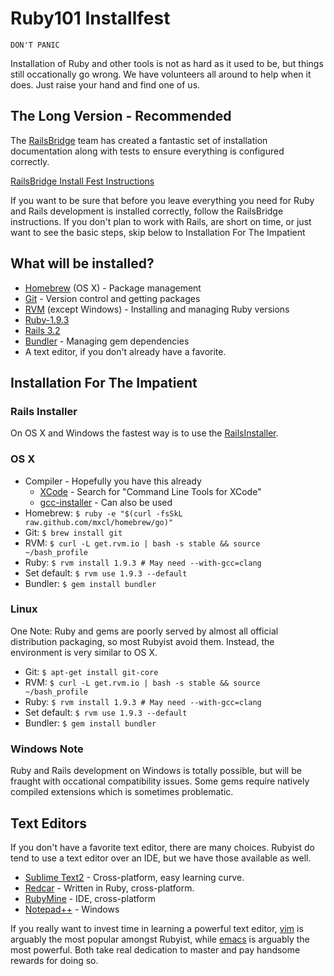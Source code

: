 # Ruby101 Installfest

`DON'T PANIC`

Installation of Ruby and other tools is not as hard as it used to be, but things still occationally go wrong. We have volunteers all around to help when it does. Just raise your hand and find one of us.


## The Long Version - Recommended
The [RailsBridge](http://workshops.railsbridge.org/) team has created a fantastic set of installation documentation along with tests to ensure everything is configured correctly. 


[RailsBridge Install Fest Instructions](http://docs.railsbridge.org/installfest/)


If you want to be sure that before you leave everything you need for Ruby and Rails development is installed correctly, follow the RailsBridge instructions. If you don't plan to work with Rails, are short on time, or just want to see the basic steps, skip below to Installation For The Impatient


## What will be installed?
* [Homebrew](http://mxcl.github.com/homebrew/) (OS X) - Package management 
* [Git](http://git-scm.com/) - Version control and getting packages
* [RVM](https://rvm.beginrescueend.com/) (except Windows) - Installing and managing Ruby versions
* [Ruby-1.9.3](http://www.ruby-lang.org/)
* [Rails 3.2](http://rubyonrails.org/)
* [Bundler](http://gembundler.com/) - Managing gem dependencies
* A text editor, if you don't already have a favorite.

## Installation For The Impatient


### Rails Installer
On OS X and Windows the fastest way is to use the [RailsInstaller](http://railsinstaller.org/).

### OS X

* Compiler - Hopefully you have this already
  * [XCode](http://developer.apple.com/downloads) - Search for "Command Line Tools for XCode"
  * [gcc-installer](https://github.com/kennethreitz/osx-gcc-installer) - Can also be used
* Homebrew: `$ ruby -e "$(curl -fsSkL raw.github.com/mxcl/homebrew/go)"`
* Git:  `$ brew install git`
* RVM:  `$ curl -L get.rvm.io | bash -s stable && source ~/bash_profile`
* Ruby: `$ rvm install 1.9.3 # May need --with-gcc=clang`
* Set default: `$ rvm use 1.9.3 --default`
* Bundler: `$ gem install bundler`

### Linux
One Note: Ruby and gems are poorly served by almost all official distribution packaging, so most Rubyist avoid them. Instead, the environment is very similar to OS X.

* Git: `$ apt-get install git-core`
* RVM: `$ curl -L get.rvm.io | bash -s stable && source ~/bash_profile`
* Ruby: `$ rvm install 1.9.3 # May need --with-gcc=clang`
* Set default: `$ rvm use 1.9.3 --default`
* Bundler: `$ gem install bundler`


### Windows Note
Ruby and Rails development on Windows is totally possible, but will be fraught with occational compatibility issues. Some gems require natively compiled extensions which is sometimes problematic.

## Text Editors
If you don't have a favorite text editor, there are many choices. Rubyist do tend to use a text editor over an IDE, but we have those available as well.

* [Sublime Text2](http://www.sublimetext.com/2) - Cross-platform, easy learning curve.
* [Redcar](http://redcareditor.com/) - Written in Ruby, cross-platform.
* [RubyMine](http://www.jetbrains.com/ruby/) - IDE, cross-platform
* [Notepad++](http://notepad-plus-plus.org/) - Windows

If you really want to invest time in learning a powerful text editor, [vim](http://www.vim.org/) is arguably the most popular amongst Rubyist, while [emacs](http://www.gnu.org/software/emacs/) is arguably the most powerful. Both take real dedication to master and pay handsome rewards for doing so.




